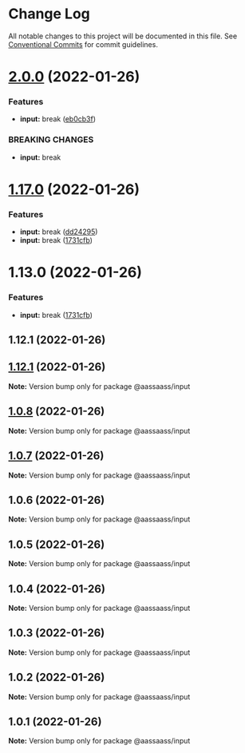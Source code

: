 # Change Log

All notable changes to this project will be documented in this file.
See [Conventional Commits](https://conventionalcommits.org) for commit guidelines.

# [2.0.0](https://github.com/har-sargis/lerna/compare/v1.17.0...v2.0.0) (2022-01-26)


### Features

* **input:** break ([eb0cb3f](https://github.com/har-sargis/lerna/commit/eb0cb3fe3356ffb178d2ac228d402fe007840759))


### BREAKING CHANGES

* **input:** break





# [1.17.0](https://github.com/har-sargis/lerna/compare/v1.14.0...v1.17.0) (2022-01-26)


### Features

* **input:** break ([dd24295](https://github.com/har-sargis/lerna/commit/dd2429587fe841c5456aae1f4effad3bf17ee158))
* **input:** break ([1731cfb](https://github.com/har-sargis/lerna/commit/1731cfbaf6bae3f234116902abe0e31160e77af2))





# 1.13.0 (2022-01-26)


### Features

* **input:** break ([1731cfb](https://github.com/har-sargis/lerna/commit/1731cfbaf6bae3f234116902abe0e31160e77af2))



## 1.12.1 (2022-01-26)





## [1.12.1](https://github.com/har-sargis/lerna/compare/v1.12.0...v1.12.1) (2022-01-26)

**Note:** Version bump only for package @aassaass/input





## [1.0.8](https://github.com/har-sargis/lerna/compare/@aassaass/input@1.0.7...@aassaass/input@1.0.8) (2022-01-26)

**Note:** Version bump only for package @aassaass/input





## [1.0.7](https://github.com/har-sargis/lerna/compare/@aassaass/input@1.0.6...@aassaass/input@1.0.7) (2022-01-26)

**Note:** Version bump only for package @aassaass/input





## 1.0.6 (2022-01-26)

**Note:** Version bump only for package @aassaass/input





## 1.0.5 (2022-01-26)

**Note:** Version bump only for package @aassaass/input





## 1.0.4 (2022-01-26)

**Note:** Version bump only for package @aassaass/input





## 1.0.3 (2022-01-26)

**Note:** Version bump only for package @aassaass/input





## 1.0.2 (2022-01-26)

**Note:** Version bump only for package @aassaass/input





## 1.0.1 (2022-01-26)

**Note:** Version bump only for package @aassaass/input
